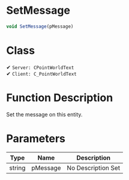 # SetMessage
```js
void SetMessage(pMessage)
```
# Class
✔ `Server: CPointWorldText`  
✔ `Client: C_PointWorldText`  

# Function Description
Set the message on this entity.
# Parameters
Type|Name|Description
--|--|--
string|pMessage|No Description Set
